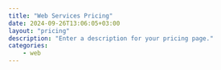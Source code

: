 ```yaml
---
title: "Web Services Pricing"
date: 2024-09-26T13:06:05+03:00
layout: "pricing"
description: "Enter a description for your pricing page."
categories: 
    - web
---
```

